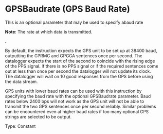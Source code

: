 # GPSBaudrate (GPS Baud Rate)

This is an optional parameter that may be used to specify abaud rate

**Note:** The rate at which data is transmitted.

.

By default, the instruction expects the GPS unit to be set up at 38400 baud, outputting the GPRMC and GPGGA sentences once per second. The datalogger expects the start of the second to coincide with the rising edge of the PPS signal. If there is no PPS signal or if the required sentences come out at less than once per second the datalogger will not update its clock. The datalogger will wait on 10 good responses from the GPS before using the data stream.

GPS units with lower baud rates can be used with this instruction by specifying the baud rate with the optional GPSBaudrate parameter. Baud rates below 2400 bps will not work as the GPS unit will not be able to transmit the two GPS sentences once per second reliably. Similar problems can be encountered even at higher baud rates if too many optional GPS strings are selected to be output.

Type: Constant
